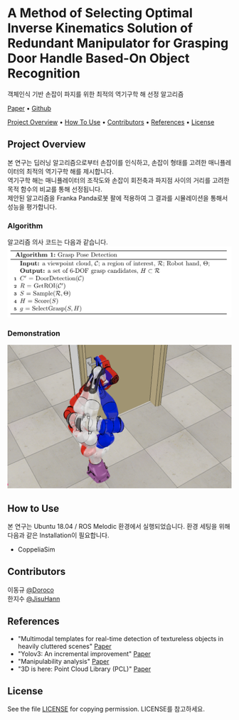 # A Method of Selecting Optimal Inverse Kinematics Solution of Redundant Manipulator for Grasping Door Handle Based-On Object Recognition    
객체인식 기반 손잡이 파지를 위한 최적의 역기구학 해 선정 알고리즘
<p align="left">
  <a href="## Project Overview">Paper</a> •
  <a href="https://github.com/JisuHann/Point-Cloud-Grasp">Github</a> 
</p>

<p align="left">
  <a href="## Project Overview">Project Overview</a> •
  <a href="## How to Use">How To Use</a> •
  <a href="## Contributors">Contributors</a> •
  <a href="## References">References</a> •
  <a href="## License">License</a> 
</p>

## Project Overview

본 연구는 딥러닝 알고리즘으로부터 손잡이를 인식하고, 손잡이 형태를 고려한 매니퓰레이터의 최적의 역기구학 해를 제시합니다.  
역기구학 해는 매니퓰레이터의 조작도와 손잡이 회전축과 파지점 사이의 거리를 고려한 목적 함수의 비교를 통해 선정됩니다.    
제안된 알고리즘을 Franka Panda로봇 팔에 적용하여 그 결과를 시뮬레이션을 통해서 성능을 평가합니다. 

### Algorithm
알고리즘 의사 코드는 다음과 같습니다.     
<img src = "./algorithm.png" width="650">

### Demonstration  
<img src = "./simulation.png" width="650">

## How to Use
본 연구는 Ubuntu 18.04 / ROS Melodic 환경에서 실행되었습니다.
환경 세팅을 위해 다음과 같은 Installation이 필요합니다.
- CoppeliaSim

## Contributors
이동규 [@Doroco](https://github.com/Doroco)  
한지수 [@JisuHann](https://github.com/JisuHann)  

## References
- "Multimodal templates for real-time detection of textureless objects in heavily cluttered scenes" [Paper](http://far.in.tum.de/pub/hinterstoisser2011linemod/hinterstoisser2011linemod.pdf)
-	"Yolov3: An incremental improvement" [Paper](https://pjreddie.com/media/files/papers/YOLOv3.pdf)
-	"Manipulability analysis" [Paper](https://ieeexplore.ieee.org/document/6651576)
-	"3D is here: Point Cloud Library (PCL)" [Paper](https://ieeexplore.ieee.org/document/5980567)


## License 
See the file [LICENSE](https://github.com/JisuHann/Point-Cloud-Grasp/blob/main/LICENSE) for copying permission. LICENSE를 참고하세요.
